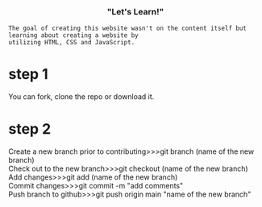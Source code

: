 <!-- PROJECT INTRO -->
<br/>
    <h3 align="center">"Let's Learn!"</h3>

<p align="center">

    The goal of creating this website wasn't on the content itself but learning about creating a website by 
    utilizing HTML, CSS and JavaScript.

</p>

# step 1
You can fork, clone the repo or download it.

# step 2
Create a new branch prior to contributing>>>git branch (name of the new branch)</br>
Check out to the new branch>>>git checkout (name of the new branch)</br>
Add changes>>>git add (name of the new branch)</br>
Commit changes>>>git commit -m "add comments"</br>
Push branch to github>>>git push origin main "name of the new branch"</br>
